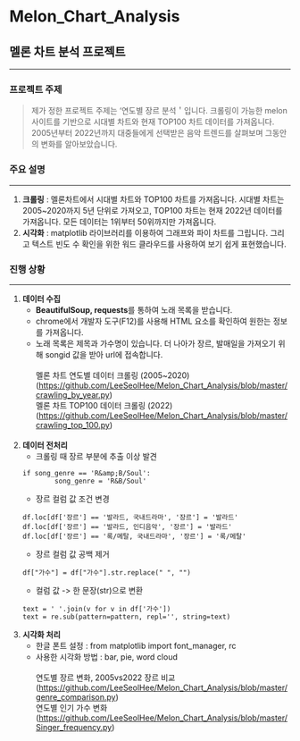 
# Melon_Chart_Analysis
## 멜론 차트 분석 프로젝트

---
### 프로젝트 주제
> 제가 정한 프로젝트 주제는
‘연도별 장르 분석＇입니다. 
크롤링이 가능한 melon 사이트를 기반으로 시대별 차트와 현재 TOP100 차트 데이터를 가져옵니다. 2005년부터 2022년까지 대중들에게 선택받은 음악 트렌드를 살펴보며 그동안의 변화를 알아보았습니다.

### 주요 설명
---
1. **크롤링** : 멜론차트에서 시대별 차트와 TOP100 차트를 가져옵니다. 시대별 차트는 2005~2020까지 5년 단위로 가져오고, TOP100 차트는 현재 2022년 데이터를 가져옵니다. 모든 데이터는 1위부터 50위까지만 가져옵니다.<br>
2. **시각화** : matplotlib 라이브러리를 이용하여 그래프와 파이 차트를 그립니다. 그리고 텍스트 빈도 수 확인을 위한 워드 클라우드를 사용하여 보기 쉽게 표현했습니다. <br>


### 진행 상황
---
1. **데이터 수집**
    + **BeautifulSoup, requests**를 통하여 노래 목록을 받습니다.
    + chrome에서 개발자 도구(F12)를 사용해 HTML 요소를 확인하여 원한는 정보를 가져옵니다.
    + 노래 목록은 제목과 가수명이 있습니다. 더 나아가 장르, 발매일을 가져오기 위해 songid 값을 받아 url에 접속합니다.<br><br>
   멜론 차트 연도별 데이터 크롤링 (2005~2020)(https://github.com/LeeSeolHee/Melon_Chart_Analysis/blob/master/crawling_by_year.py)<br>
   멜론 차트 TOP100 데이터 크롤링 (2022)(https://github.com/LeeSeolHee/Melon_Chart_Analysis/blob/master/crawling_top_100.py)<br><br>
2. **데이터 전처리**
    + 크롤링 때 장르 부분에 추출 이상 발견
    ```
    if song_genre == 'R&amp;B/Soul':
            song_genre = 'R&B/Soul'
    ```
    + 장르 컬럼 값 조건 변경
    ```
    df.loc[df['장르'] == '발라드, 국내드라마', '장르'] = '발라드'
    df.loc[df['장르'] == '발라드, 인디음악', '장르'] = '발라드'
    df.loc[df['장르'] == '록/메탈, 국내드라마', '장르'] = '록/메탈'
    ```
    + 장르 컬럼 값 공백 제거
    ```
    df["가수"] = df["가수"].str.replace(" ", "")
    ```
    + 컬럼 값 -> 한 문장(str)으로 변환
    ```
    text = ' '.join(v for v in df['가수'])
    text = re.sub(pattern=pattern, repl='', string=text)
    ```
3. **시각화 처리**
    + 한글 폰트 설정 : from matplotlib import font_manager, rc
    + 사용한 시각화 방법 : bar, pie, word cloud<br><br>
    연도별 장르 변화, 2005vs2022 장르 비교(https://github.com/LeeSeolHee/Melon_Chart_Analysis/blob/master/genre_comparison.py)<br>
    연도별 인기 가수 변화(https://github.com/LeeSeolHee/Melon_Chart_Analysis/blob/master/Singer_frequency.py)<br>
   



